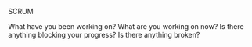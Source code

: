 SCRUM

What have you been working on?
What are you working on now?
Is there anything blocking your progress?
Is there anything broken?

